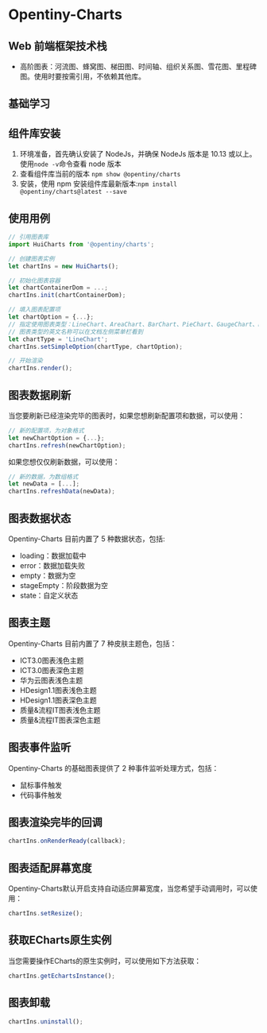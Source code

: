 # Opentiny-Charts

## Web 前端框架技术栈

- 高阶图表：河流图、蜂窝图、梯田图、时间轴、组织关系图、雪花图、里程碑图。使用时要按需引用，不依赖其他库。

## 基础学习

## 组件库安装

1. 环境准备，首先确认安装了 NodeJs，并确保 NodeJs 版本是 10.13 或以上。使用`node -v`命令查看 node 版本
2. 查看组件库当前的版本 `npm show @opentiny/charts`
3. 安装，使用 npm 安装组件库最新版本:`npm install @opentiny/charts@latest --save`


## 使用用例

```javascript
// 引用图表库
import HuiCharts from '@opentiny/charts';

// 创建图表实例
let chartIns = new HuiCharts();

// 初始化图表容器
let chartContainerDom = ...;
chartIns.init(chartContainerDom);

// 填入图表配置项
let chartOption = {...};
// 指定使用图表类型：LineChart、AreaChart、BarChart、PieChart、GaugeChart、RadarChart、ProcessChart、BubbleChart等
// 图表类型的英文名称可以在文档左侧菜单栏看到
let chartType = 'LineChart';
chartIns.setSimpleOption(chartType, chartOption);

// 开始渲染
chartIns.render();
```

## 图表数据刷新
当您要刷新已经渲染完毕的图表时，如果您想刷新配置项和数据，可以使用：
```javascript
// 新的配置项，为对象格式
let newChartOption = {...};
chartIns.refresh(newChartOption);
```
如果您想仅仅刷新数据，可以使用：
```javascript
// 新的数据，为数组格式
let newData = [...];
chartIns.refreshData(newData);
```

## 图表数据状态
Opentiny-Charts 目前内置了 5 种数据状态，包括:
- loading：数据加载中
- error：数据加载失败
- empty：数据为空
- stageEmpty：阶段数据为空
- state：自定义状态


## 图表主题
Opentiny-Charts 目前内置了 7 种皮肤主题色，包括：
- ICT3.0图表浅色主题
- ICT3.0图表深色主题
- 华为云图表浅色主题
- HDesign1.1图表浅色主题
- HDesign1.1图表深色主题
- 质量&流程IT图表浅色主题
- 质量&流程IT图表深色主题


## 图表事件监听
Opentiny-Charts 的基础图表提供了 2 种事件监听处理方式，包括：
- 鼠标事件触发
- 代码事件触发


## 图表渲染完毕的回调
```javascript
chartIns.onRenderReady(callback);
```

## 图表适配屏幕宽度
Opentiny-Charts默认开启支持自动适应屏幕宽度，当您希望手动调用时，可以使用：
```javascript
chartIns.setResize();
```

## 获取ECharts原生实例
当您需要操作ECharts的原生实例时，可以使用如下方法获取：
```javascript
chartIns.getEchartsInstance();
```

## 图表卸载
```javascript
chartIns.uninstall();
```